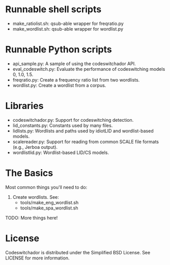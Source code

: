 Runnable shell scripts
=======================
* make_ratiolist.sh: qsub-able wrapper for freqratio.py
* make_wordlist.sh: qsub-able wrapper for wordlist.py

Runnable Python scripts
========================
* api_sample.py: A sample of using the codeswitchador API.
* eval_codeswitch.py: Evaluate the performance of codeswitching models 0, 1.0, 1.5.
* freqratio.py: Create a frequency ratio list from two wordlists.
* wordlist.py: Create a wordlist from a corpus.

Libraries
==========
* codeswitchador.py: Support for codeswitching detection.
* lid_constants.py: Constants used by many files.
* lidlists.py: Wordlists and paths used by idiotLID and wordlist-based models.
* scalereader.py: Support for reading from common SCALE file formats (e.g., Jerboa output).
* wordlistlid.py: Wordlist-based LID/CS models.

The Basics
==========
Most common things you'll need to do:

1. Create wordlists. See:
   * tools/make_eng_wordlist.sh
   * tools/make_spa_wordlist.sh

TODO: More things here!

License
=======
Codeswitchador is distributed under the Simplified BSD License. See
LICENSE for more information.
